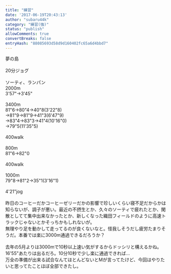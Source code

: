 ```yaml
---
title: "練習"
date: '2017-06-19T20:43:13'
author: "subaru44k"
category: "練習(強)"
status: "publish"
allowComments: true
convertBreaks: false
entryHash: "88085693d58d9d160402fc65a6d4bbd7"
---
```

夢の島<br>
<br>
20分ジョグ<br>
<br>
ソーティ、ランパン<br>
2000m<br>
3'57"→3'45"<br>
<br>
3400m<br>
81"6→80"4→40"8(3'22"8)<br>
→81"9→81"9→41"3(6'47"9)<br>
→83"4→83"3→41"4(10'16"0)<br>
→79"5(11'35"5)<br>
<br>
400walk<br>
<br>
800m<br>
81"6→82"0<br>
<br>
400walk<br>
<br>
1000m<br>
79"8→81"2→35"1(3'16"1)<br>
<br>
4'21"jog<br>
<br>
昨日のコーヒーだかコーヒーゼリーだかの影響で珍しいくらい寝不足だからかは知らないが、調子が悪い。最近の不摂生とか、久々のソーティで疲れたとか、閑散としてて集中出来なかったとか、新しくなった織田フィールドのように高速トラックじゃないとかそっちかもしれないが。<br>
無理やり足を動かして走ってるのが良くないなと。怪我しそうだし疲労たまりそうだ。本番では楽に3000m通過できるだろうか？<br>
<br>
去年の5月よりは3000mで10秒以上速い気がするからドッシリと構えるかね。16'55"あたりは出るだろ。10分10秒で少し楽に通過できれば…<br>
万全の準備が出来る試合なんてほとんどないとMが言ってたけど、今回はやりたいと思ってたことほぼ全部できたし。
